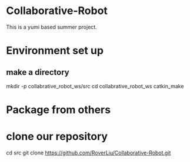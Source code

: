# Collaborative-Robot
This is a yumi based summer project.

# ####################################

# Environment set up
## make a directory
mkdir -p collabrative_robot_ws/src
cd collabrative_robot_ws
catkin_make

# Package from others

# clone our repository
cd src
git clone https://github.com/RoverLiu/Collaborative-Robot.git



